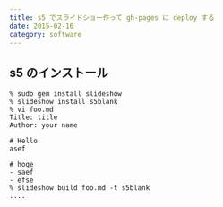 ```yaml
---
title: s5 でスライドショー作って gh-pages に deploy する
date: 2015-02-16
category: software
---
```



## s5 のインストール

~~~
% sudo gem install slideshow
% slideshow install s5blank
% vi foo.md
Title: title
Author: your name

# Hello
asef

# hoge
- saef
- efse
% slideshow build foo.md -t s5blank
....
~~~

## 


